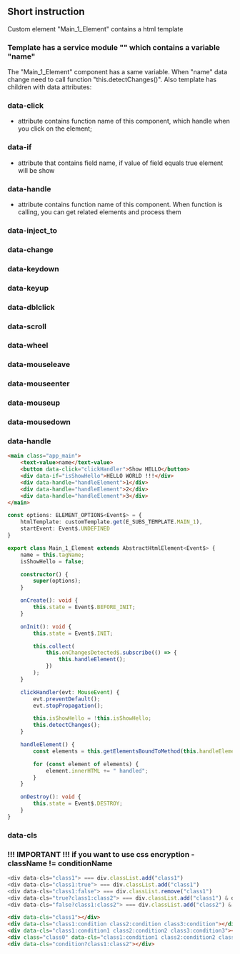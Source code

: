 ## Short instruction
Custom element "Main_1_Element" contains a html template

### Template has a service module "<text-value>" which contains a variable "name"  
The "Main_1_Element" component has a same variable. 
When "name" data change need to call function "this.detectChanges()".
Also template has children with data attributes:

### data-click 
- attribute contains function name of this component, which handle when you click on the element;
### data-if 
- attribute that contains field name, if value of field equals true element will be show
### data-handle 
- attribute contains function name of this component. When function is calling, you can get related elements and process them
### data-inject_to
### data-change
### data-keydown
### data-keyup
### data-dblclick
### data-scroll
### data-wheel
### data-mouseleave
### data-mouseenter
### data-mouseup
### data-mousedown
### data-handle

```html
<main class="app_main">
    <text-value>name</text-value>
    <button data-click="clickHandler">Show HELLO</button>
    <div data-if="isShowHello">HELLO WORLD !!!</div>
    <div data-handle="handleElement">1</div>
    <div data-handle="handleElement">2</div>
    <div data-handle="handleElement">3</div>
</main>
```

```ts
const options: ELEMENT_OPTIONS<Event$> = {
    htmlTemplate: customTemplate.get(E_SUBS_TEMPLATE.MAIN_1),
    startEvent: Event$.UNDEFINED
}

export class Main_1_Element extends AbstractHtmlElement<Event$> {
    name = this.tagName;
    isShowHello = false;

    constructor() {
        super(options);
    }

    onCreate(): void {
        this.state = Event$.BEFORE_INIT;
    }

    onInit(): void {
        this.state = Event$.INIT;

        this.collect(
            this.onChangesDetected$.subscribe(() => {
                this.handleElement();
            })
        );
    }

    clickHandler(evt: MouseEvent) {
        evt.preventDefault();
        evt.stopPropagation();

        this.isShowHello = !this.isShowHello;
        this.detectChanges();
    }

    handleElement() {
        const elements = this.getElementsBoundToMethod(this.handleElement);

        for (const element of elements) {
            element.innerHTML += " handled";
        }
    }

    onDestroy(): void {
        this.state = Event$.DESTROY;
    }
}
```
### data-cls
### !!! IMPORTANT !!! if you want to use css encryption - className != conditionName
```js
<div data-cls="class1"> === div.classList.add("class1")
<div data-cls="class1:true"> === div.classList.add("class1")
<div data-cls="class1:false"> === div.classList.remove("class1")
<div data-cls="true?class1:class2"> === div.classList.add("class1") & div.classList.remove("class2")
<div data-cls="false?class1:class2"> === div.classList.add("class2") & div.classList.remove("class1")
```
```html
<div data-cls="class1"></div>
<div data-cls="class1:condition class2:condition class3:condition"></div>
<div data-cls="class1:condition1 class2:condition2 class3:condition3"></div>
<div class="class0" data-cls="class1:condition1 class2:condition2 class3:condition3"></div>
<div data-cls="condition?class1:class2"></div>
```
